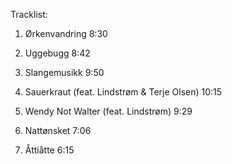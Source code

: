 Tracklist:

  1. Ørkenvandring    8:30

  2. Uggebugg    8:42

  3. Slangemusikk    9:50

  4. Sauerkraut (feat. Lindstrøm & Terje Olsen)   10:15

  5. Wendy Not Walter (feat. Lindstrøm)   9:29

  6. Nattønsket    7:06

  7. Åttiåtte    6:15


